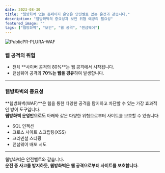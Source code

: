 ```yaml
---
date: 2023-08-30
title: "웹방화벽 없는 홈페이지 운영은 안전벨트 없는 운전과 같습니다."
description: "웹방화벽의 중요성과 보안 위협 예방의 필요성"
featured_image: ""
tags: ["웹방화벽", "보안", "웹 공격", "랜섬웨어"]
---
```


![PublicPR-PLURA-WAF](https://github.com/user-attachments/assets/6c5dee0a-d39a-49ae-a4bc-b30bb12ae770)

### 웹 공격의 위협

- 전체 **사이버 공격의 80%**는 웹 공격에서 시작됩니다.  
- 랜섬웨어 공격의 **70%는 웹을 경유**하여 발생합니다.

---

### 웹방화벽의 중요성

**웹방화벽(WAF)**은 웹을 통한 다양한 공격을 탐지하고 차단할 수 있는 가장 효과적인 방어 도구입니다.  
**웹방화벽 운영만으로도** 아래와 같은 다양한 위협으로부터 사이트를 보호할 수 있습니다:

- SQL 인젝션
- 크로스 사이트 스크립팅(XSS)
- 크리덴셜 스터핑
- 랜섬웨어 배포 시도

---

웹방화벽은 안전벨트와 같습니다.  
**운전 중 사고를 방지하듯, 웹방화벽은 웹 공격으로부터 사이트를 보호합니다.**
